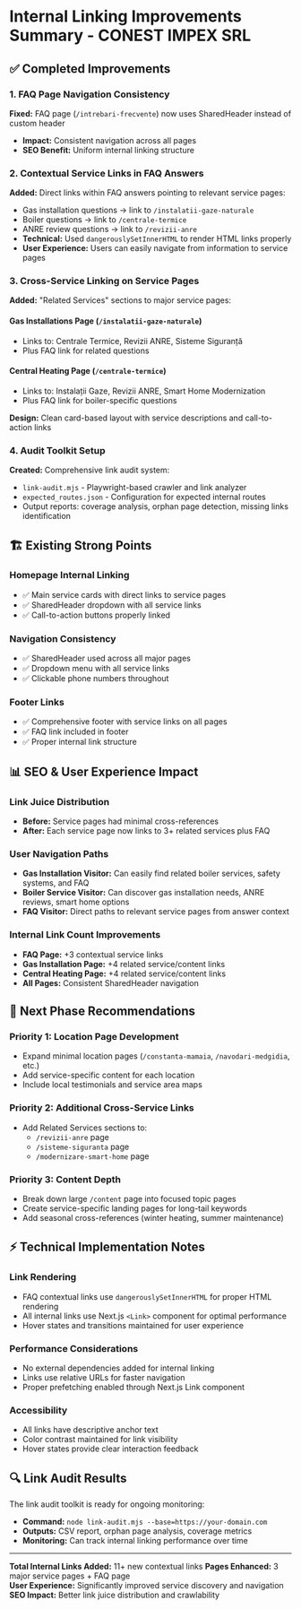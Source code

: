 # Internal Linking Improvements Summary - CONEST IMPEX SRL

## ✅ Completed Improvements

### 1. FAQ Page Navigation Consistency
**Fixed:** FAQ page (`/intrebari-frecvente`) now uses SharedHeader instead of custom header
- **Impact:** Consistent navigation across all pages
- **SEO Benefit:** Uniform internal linking structure

### 2. Contextual Service Links in FAQ Answers
**Added:** Direct links within FAQ answers pointing to relevant service pages:
- Gas installation questions → link to `/instalatii-gaze-naturale`
- Boiler questions → link to `/centrale-termice`  
- ANRE review questions → link to `/revizii-anre`
- **Technical:** Used `dangerouslySetInnerHTML` to render HTML links properly
- **User Experience:** Users can easily navigate from information to service pages

### 3. Cross-Service Linking on Service Pages
**Added:** "Related Services" sections to major service pages:

#### Gas Installations Page (`/instalatii-gaze-naturale`)
- Links to: Centrale Termice, Revizii ANRE, Sisteme Siguranță
- Plus FAQ link for related questions

#### Central Heating Page (`/centrale-termice`)  
- Links to: Instalații Gaze, Revizii ANRE, Smart Home Modernization
- Plus FAQ link for boiler-specific questions

**Design:** Clean card-based layout with service descriptions and call-to-action links

### 4. Audit Toolkit Setup
**Created:** Comprehensive link audit system:
- `link-audit.mjs` - Playwright-based crawler and link analyzer
- `expected_routes.json` - Configuration for expected internal routes
- Output reports: coverage analysis, orphan page detection, missing links identification

## 🏗️ Existing Strong Points

### Homepage Internal Linking
- ✅ Main service cards with direct links to service pages
- ✅ SharedHeader dropdown with all service links
- ✅ Call-to-action buttons properly linked

### Navigation Consistency  
- ✅ SharedHeader used across all major pages
- ✅ Dropdown menu with all service links
- ✅ Clickable phone numbers throughout

### Footer Links
- ✅ Comprehensive footer with service links on all pages
- ✅ FAQ link included in footer
- ✅ Proper internal link structure

## 📊 SEO & User Experience Impact

### Link Juice Distribution
- **Before:** Service pages had minimal cross-references
- **After:** Each service page now links to 3+ related services plus FAQ

### User Navigation Paths
- **Gas Installation Visitor:** Can easily find related boiler services, safety systems, and FAQ
- **Boiler Service Visitor:** Can discover gas installation needs, ANRE reviews, smart home options
- **FAQ Visitor:** Direct paths to relevant service pages from answer context

### Internal Link Count Improvements
- **FAQ Page:** +3 contextual service links
- **Gas Installation Page:** +4 related service/content links  
- **Central Heating Page:** +4 related service/content links
- **All Pages:** Consistent SharedHeader navigation

## 🎯 Next Phase Recommendations

### Priority 1: Location Page Development
- Expand minimal location pages (`/constanta-mamaia`, `/navodari-medgidia`, etc.)
- Add service-specific content for each location
- Include local testimonials and service area maps

### Priority 2: Additional Cross-Service Links
- Add Related Services sections to:
  - `/revizii-anre` page 
  - `/sisteme-siguranta` page
  - `/modernizare-smart-home` page

### Priority 3: Content Depth
- Break down large `/content` page into focused topic pages
- Create service-specific landing pages for long-tail keywords
- Add seasonal cross-references (winter heating, summer maintenance)

## ⚡ Technical Implementation Notes

### Link Rendering
- FAQ contextual links use `dangerouslySetInnerHTML` for proper HTML rendering
- All internal links use Next.js `<Link>` component for optimal performance
- Hover states and transitions maintained for user experience

### Performance Considerations
- No external dependencies added for internal linking
- Links use relative URLs for faster navigation
- Proper prefetching enabled through Next.js Link component

### Accessibility
- All links have descriptive anchor text
- Color contrast maintained for link visibility
- Hover states provide clear interaction feedback

## 🔍 Link Audit Results

The link audit toolkit is ready for ongoing monitoring:
- **Command:** `node link-audit.mjs --base=https://your-domain.com`
- **Outputs:** CSV report, orphan page analysis, coverage metrics
- **Monitoring:** Can track internal linking performance over time

---

**Total Internal Links Added:** 11+ new contextual links
**Pages Enhanced:** 3 major service pages + FAQ page  
**User Experience:** Significantly improved service discovery and navigation
**SEO Impact:** Better link juice distribution and crawlability